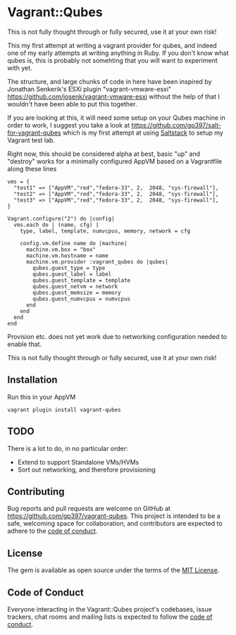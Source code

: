 # Vagrant::Qubes

This is not fully thought through or fully secured, use it at your own risk!

This my first attempt at writing a vagrant provider for qubes, and indeed one of my early attempts at writing anything in Ruby.  If you don't know what qubes is, this is probably not somehting that you will want to experiment with yet.

The structure, and large chunks of code in here have been inspired by Jonathan Senkerik's ESXi plugin "vagrant-vmware-esxi" https://github.com/josenk/vagrant-vmware-esxi  without the help of that I wouldn't have been able to put this together.

If you are looking at this, it will need some setup on your Qubes machine in order to work, I suggest you take a look at https://github.com/gp397/salt-for-vagrant-qubes which is my first attempt at using [Saltstack](https://saltstack.com) to setup my Vagrant test lab.

Right now, this should be considered alpha at best, basic "up" and "destroy" works for a minimally configured AppVM based on a Vagrantfile along these lines

```
vms = {
  "test1" => ["AppVM","red","fedora-33", 2,  2048, "sys-firewall"],
  "test2" => ["AppVM","red","fedora-33", 2,  2048, "sys-firewall"],
  "test3" => ["AppVM","red","fedora-33", 2,  2048, "sys-firewall"],
}

Vagrant.configure("2") do |config|
  vms.each do | (name, cfg) |
    type, label, template, numvcpus, memory, network = cfg

    config.vm.define name do |machine|
      machine.vm.box = "box"
      machine.vm.hostname = name
      machine.vm.provider :vagrant_qubes do |qubes|
        qubes.guest_type = type
        qubes.guest_label = label
        qubes.guest_template = template
        qubes.guest_netvm = network
        qubes.guest_memsize = memory
        qubes.guest_numvcpus = numvcpus
      end
    end
  end
end
```

Provision etc. does not yet work due to networking configuration needed to enable that.

This is not fully thought through or fully secured, use it at your own risk!

## Installation

Run this in your AppVM

``` 
vagrant plugin install vagrant-qubes
```

## TODO

There is a lot to do, in no particular order:
- Extend to support Standalone VMs/HVMs
- Sort out networking, and therefore provisioning

## Contributing

Bug reports and pull requests are welcome on GitHub at https://github.com/gp397/vagrant-qubes. This project is intended to be a safe, welcoming space for collaboration, and contributors are expected to adhere to the [code of conduct](https://github.com/gp397/vagrant-qubes/blob/master/CODE_OF_CONDUCT.md).

## License

The gem is available as open source under the terms of the [MIT License](https://opensource.org/licenses/MIT).

## Code of Conduct

Everyone interacting in the Vagrant::Qubes project's codebases, issue trackers, chat rooms and mailing lists is expected to follow the [code of conduct](https://github.com/gp397/vagrant-qubes/blob/master/CODE_OF_CONDUCT.md).
